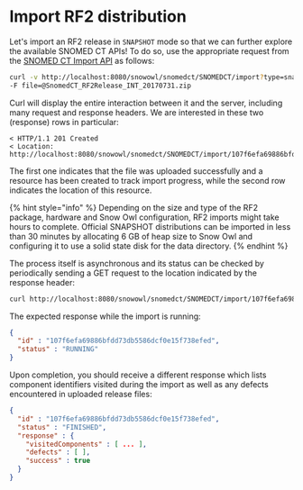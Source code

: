 # Import RF2 distribution

Let's import an RF2 release in `SNAPSHOT` mode so that we can further explore the available SNOMED CT APIs! To do so, use the appropriate request from the [SNOMED CT Import API](../../../index-3/index-1/importing-rf2.md) as follows:

```bash
curl -v http://localhost:8080/snowowl/snomedct/SNOMEDCT/import?type=snapshot \
-F file=@SnomedCT_RF2Release_INT_20170731.zip
```

Curl will display the entire interaction between it and the server, including many request and response headers. We are interested in these two (response) rows in particular:

```
< HTTP/1.1 201 Created
< Location: http://localhost:8080/snowowl/snomedct/SNOMEDCT/import/107f6efa69886bfdd73db5586dcf0e15f738efed
```

The first one indicates that the file was uploaded successfully and a resource has been created to track import progress, while the second row indicates the location of this resource.

{% hint style="info" %}
Depending on the size and type of the RF2 package, hardware and Snow Owl configuration, RF2 imports might take hours to complete. Official SNAPSHOT distributions can be imported in less than 30 minutes by allocating 6 GB of heap size to Snow Owl and configuring it to use a solid state disk for the data directory.
{% endhint %}

The process itself is asynchronous and its status can be checked by periodically sending a GET request to the location indicated by the response header:

```bash
curl http://localhost:8080/snowowl/snomedct/SNOMEDCT/import/107f6efa69886bfdd73db5586dcf0e15f738efed?pretty
```

The expected response while the import is running:

```json
{
  "id" : "107f6efa69886bfdd73db5586dcf0e15f738efed",
  "status" : "RUNNING"
}
```

Upon completion, you should receive a different response which lists component identifiers visited during the import as well as any defects encountered in uploaded release files:

```json
{
  "id" : "107f6efa69886bfdd73db5586dcf0e15f738efed",
  "status" : "FINISHED",
  "response" : {
    "visitedComponents" : [ ... ],
    "defects" : [ ],
    "success" : true
  }
}
```
